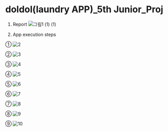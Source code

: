 # doldol(laundry APP)_5th Junior_Proj

1. Report
![그림1 (1) (1)](https://user-images.githubusercontent.com/59702552/88474170-1175d880-cf5f-11ea-9cac-414cd2bda0d2.jpg)

2. App execution steps

①
![2](https://user-images.githubusercontent.com/59702552/88474153-f7d49100-cf5e-11ea-92fa-3591b4d0b9d4.jpg)

②
![3](https://user-images.githubusercontent.com/59702552/88474155-f99e5480-cf5e-11ea-93f6-ff38371b3de9.jpg)

③
![4](https://user-images.githubusercontent.com/59702552/88474157-fa36eb00-cf5e-11ea-8e5c-cecbca749a04.jpg)

④
![5](https://user-images.githubusercontent.com/59702552/88474158-facf8180-cf5e-11ea-9cbf-97d6e9294868.jpg)

⑤
![6](https://user-images.githubusercontent.com/59702552/88474159-fb681800-cf5e-11ea-9f3f-def6473dba22.jpg)

⑥
![7](https://user-images.githubusercontent.com/59702552/88474161-fc00ae80-cf5e-11ea-94ae-d28f7dfe3245.jpg)

⑦
![8](https://user-images.githubusercontent.com/59702552/88474162-fc00ae80-cf5e-11ea-8ab5-4e22295e15b4.jpg)

⑧
![9](https://user-images.githubusercontent.com/59702552/88474163-fc994500-cf5e-11ea-8185-85a521452b12.jpg)

⑨
![10](https://user-images.githubusercontent.com/59702552/88474166-fd31db80-cf5e-11ea-8f2d-410ba06f3ecd.jpg)
